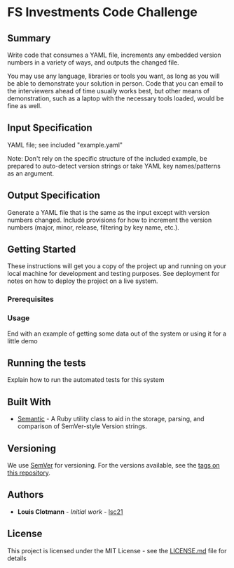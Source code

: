 # FS Investments Code Challenge

## Summary

Write code that consumes a YAML file, increments any embedded version
numbers in a variety of ways, and outputs the changed file.

You may use any language, libraries or tools you want, as long as you will be
able to demonstrate your solution in person. Code that you can email to the
interviewers ahead of time usually works best, but other means of
demonstration, such as a laptop with the necessary tools loaded, would be fine
as well.

## Input Specification

YAML file; see included "example.yaml"

Note: Don't rely on the specific structure of the included example, be
prepared to auto-detect version strings or take YAML key names/patterns
as an argument.

## Output Specification

Generate a YAML file that is the same as the input
except with version numbers changed. Include provisions for how to
increment the version numbers (major, minor, release, filtering by key
name, etc.).

## Getting Started

These instructions will get you a copy of the project up and running on your local machine for development and testing purposes. See deployment for notes on how to deploy the project on a live system.

### Prerequisites

### Usage

End with an example of getting some data out of the system or using it for a little demo

## Running the tests

Explain how to run the automated tests for this system

## Built With

* [Semantic](https://github.com/jlindsey/semantic) - A Ruby utility class to aid in the storage, parsing, and comparison of SemVer-style Version strings.

## Versioning

We use [SemVer](http://semver.org/) for versioning. For the versions available, see the [tags on this repository](https://github.com/your/project/tags).

## Authors

* **Louis Clotmann** - *Initial work* - [lsc21](https://github.com/lsc21)

## License

This project is licensed under the MIT License - see the [LICENSE.md](LICENSE.md) file for details
